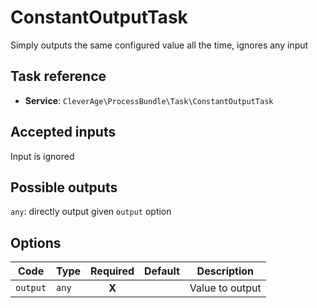 ConstantOutputTask
==================

Simply outputs the same configured value all the time, ignores any input

Task reference
--------------

* **Service**: `CleverAge\ProcessBundle\Task\ConstantOutputTask`

Accepted inputs
---------------

Input is ignored

Possible outputs
----------------

`any`: directly output given `output` option

Options
-------

| Code | Type | Required | Default | Description |
| ---- | ---- | :------: | ------- | ----------- |
| `output` | `any` | **X** |  | Value to output |

